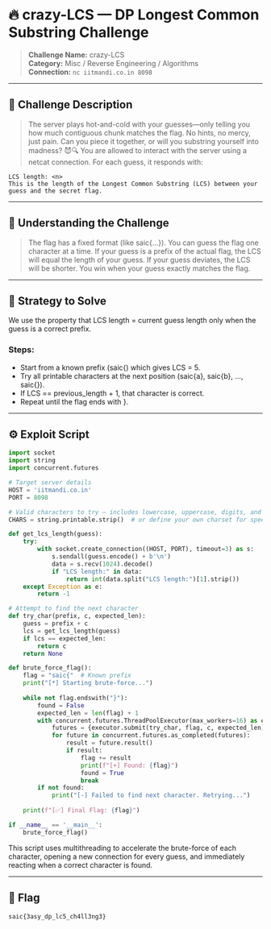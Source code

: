 # 🔥 crazy-LCS — DP Longest Common Substring Challenge

> **Challenge Name:** crazy-LCS  
> **Category:** Misc / Reverse Engineering / Algorithms  
> **Connection:** `nc iitmandi.co.in 8098`  

---

## 🧩 Challenge Description

> The server plays hot-and-cold with your guesses—only telling you how much contiguous chunk matches the flag. No hints, no mercy, just pain. Can you piece it together, or will you substring yourself into madness? 😈🔍
> You are allowed to interact with the server using a netcat connection. For each guess, it responds with:

```text
LCS length: <n>
This is the length of the Longest Common Substring (LCS) between your guess and the secret flag.
```

---

## 🧠 Understanding the Challenge

> The flag has a fixed format (like saic{...}).
> You can guess the flag one character at a time.
> If your guess is a prefix of the actual flag, the LCS will equal the length of your guess.
> If your guess deviates, the LCS will be shorter.
> You win when your guess exactly matches the flag.

---

## 🚀 Strategy to Solve

We use the property that LCS length = current guess length only when the guess is a correct prefix.

### Steps:
- Start from a known prefix (saic{) which gives LCS = 5.
- Try all printable characters at the next position (saic{a}, saic{b}, ..., saic{}).
- If LCS == previous_length + 1, that character is correct.
- Repeat until the flag ends with }.

---

## ⚙️ Exploit Script

```python
import socket
import string
import concurrent.futures

# Target server details
HOST = 'iitmandi.co.in'
PORT = 8098

# Valid characters to try — includes lowercase, uppercase, digits, and punctuation
CHARS = string.printable.strip()  # or define your own charset for speed

def get_lcs_length(guess):
    try:
        with socket.create_connection((HOST, PORT), timeout=3) as s:
            s.sendall(guess.encode() + b'\n')
            data = s.recv(1024).decode()
            if "LCS length:" in data:
                return int(data.split("LCS length:")[1].strip())
    except Exception as e:
        return -1

# Attempt to find the next character
def try_char(prefix, c, expected_len):
    guess = prefix + c
    lcs = get_lcs_length(guess)
    if lcs == expected_len:
        return c
    return None

def brute_force_flag():
    flag = "saic{"  # Known prefix
    print("[*] Starting brute-force...")
    
    while not flag.endswith("}"):
        found = False
        expected_len = len(flag) + 1
        with concurrent.futures.ThreadPoolExecutor(max_workers=16) as executor:
            futures = {executor.submit(try_char, flag, c, expected_len): c for c in CHARS}
            for future in concurrent.futures.as_completed(futures):
                result = future.result()
                if result:
                    flag += result
                    print(f"[+] Found: {flag}")
                    found = True
                    break
        if not found:
            print("[-] Failed to find next character. Retrying...")
    
    print(f"[✅] Final Flag: {flag}")

if __name__ == '__main__':
    brute_force_flag()
```

This script uses multithreading to accelerate the brute-force of each character, opening a new connection for every guess, and immediately reacting when a correct character is found.

---

## 🏁 Flag

```css
saic{3asy_dp_lc5_ch4ll3ng3}
```
